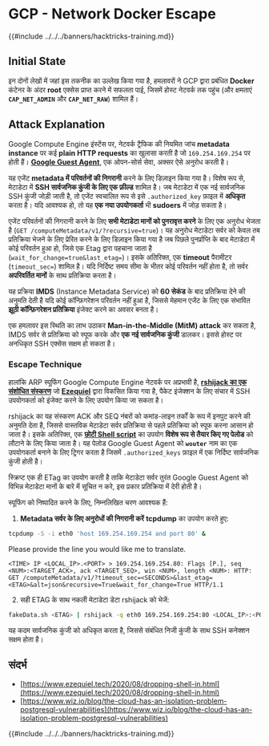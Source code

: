 # GCP - Network Docker Escape

{{#include ../../../banners/hacktricks-training.md}}

## Initial State

इन दोनों लेखों में जहां इस तकनीक का उल्लेख किया गया है, हमलावरों ने GCP द्वारा प्रबंधित **Docker** कंटेनर के अंदर **root** एक्सेस प्राप्त करने में सफलता पाई, जिसमें होस्ट नेटवर्क तक पहुंच (और क्षमताएं **`CAP_NET_ADMIN`** और **`CAP_NET_RAW`**) शामिल हैं।

## Attack Explanation

Google Compute Engine इंस्टेंस पर, नेटवर्क ट्रैफिक की नियमित जांच **metadata instance** पर कई **plain HTTP requests** का खुलासा करती है जो `169.254.169.254` पर होती हैं। [**Google Guest Agent**](https://github.com/GoogleCloudPlatform/guest-agent), एक ओपन-सोर्स सेवा, अक्सर ऐसे अनुरोध करती है।

यह एजेंट **metadata में परिवर्तनों की निगरानी** करने के लिए डिज़ाइन किया गया है। विशेष रूप से, मेटाडेटा में **SSH सार्वजनिक कुंजी के लिए एक फ़ील्ड** शामिल है। जब मेटाडेटा में एक नई सार्वजनिक SSH कुंजी जोड़ी जाती है, तो एजेंट स्वचालित रूप से इसे `.authorized_key` फ़ाइल में **अधिकृत** करता है। यदि आवश्यक हो, तो यह **एक नया उपयोगकर्ता** भी **sudoers** में जोड़ सकता है।

एजेंट परिवर्तनों की निगरानी करने के लिए **सभी मेटाडेटा मानों को पुनरावृत्त करने** के लिए एक अनुरोध भेजता है (`GET /computeMetadata/v1/?recursive=true`)। यह अनुरोध मेटाडेटा सर्वर को केवल तब प्रतिक्रिया भेजने के लिए प्रेरित करने के लिए डिज़ाइन किया गया है जब पिछले पुनर्प्राप्ति के बाद मेटाडेटा में कोई परिवर्तन हुआ हो, जिसे एक Etag द्वारा पहचाना जाता है (`wait_for_change=true&last_etag=`)। इसके अतिरिक्त, एक **timeout** पैरामीटर (`timeout_sec=`) शामिल है। यदि निर्दिष्ट समय सीमा के भीतर कोई परिवर्तन नहीं होता है, तो सर्वर **अपरिवर्तित मानों** के साथ प्रतिक्रिया करता है।

यह प्रक्रिया **IMDS** (Instance Metadata Service) को **60 सेकंड** के बाद प्रतिक्रिया देने की अनुमति देती है यदि कोई कॉन्फ़िगरेशन परिवर्तन नहीं हुआ है, जिससे मेहमान एजेंट के लिए एक संभावित **झूठी कॉन्फ़िगरेशन प्रतिक्रिया** इंजेक्ट करने का अवसर बनता है।

एक हमलावर इस स्थिति का लाभ उठाकर **Man-in-the-Middle (MitM) attack** कर सकता है, IMDS सर्वर से प्रतिक्रिया को स्पूफ करके और **एक नई सार्वजनिक कुंजी** डालकर। इससे होस्ट पर अनधिकृत SSH एक्सेस सक्षम हो सकता है।

### Escape Technique

हालांकि ARP स्पूफिंग Google Compute Engine नेटवर्क पर अप्रभावी है, [**rshijack का एक संशोधित संस्करण**](https://github.com/ezequielpereira/rshijack) जो [**Ezequiel**](https://www.ezequiel.tech/2020/08/dropping-shell-in.html) द्वारा विकसित किया गया है, पैकेट इंजेक्शन के लिए संचार में SSH उपयोगकर्ता को इंजेक्ट करने के लिए उपयोग किया जा सकता है।

rshijack का यह संस्करण ACK और SEQ नंबरों को कमांड-लाइन तर्कों के रूप में इनपुट करने की अनुमति देता है, जिससे वास्तविक मेटाडेटा सर्वर प्रतिक्रिया से पहले प्रतिक्रिया को स्पूफ करना आसान हो जाता है। इसके अतिरिक्त, एक [**छोटी Shell script**](https://gist.github.com/ezequielpereira/914c2aae463409e785071213b059f96c#file-fakedata-sh) का उपयोग **विशेष रूप से तैयार किए गए पेलोड** को लौटाने के लिए किया जाता है। यह पेलोड Google Guest Agent को **`wouter`** नाम का एक उपयोगकर्ता बनाने के लिए ट्रिगर करता है जिसमें `.authorized_keys` फ़ाइल में एक निर्दिष्ट सार्वजनिक कुंजी होती है।

स्क्रिप्ट एक ही ETag का उपयोग करती है ताकि मेटाडेटा सर्वर तुरंत Google Guest Agent को विभिन्न मेटाडेटा मानों के बारे में सूचित न करे, इस प्रकार प्रतिक्रिया में देरी होती है।

स्पूफिंग को निष्पादित करने के लिए, निम्नलिखित चरण आवश्यक हैं:

1. **Metadata सर्वर के लिए अनुरोधों की निगरानी करें** **tcpdump** का उपयोग करते हुए:
```bash
tcpdump -S -i eth0 'host 169.254.169.254 and port 80' &
```
Please provide the line you would like me to translate.
```
<TIME> IP <LOCAL_IP>.<PORT> > 169.254.169.254.80: Flags [P.], seq <NUM>:<TARGET_ACK>, ack <TARGET_SEQ>, win <NUM>, length <NUM>: HTTP: GET /computeMetadata/v1/?timeout_sec=<SECONDS>&last_etag=<ETAG>&alt=json&recursive=True&wait_for_change=True HTTP/1.1
```
2. सही ETAG के साथ नकली मेटाडेटा डेटा rshijack को भेजें:
```bash
fakeData.sh <ETAG> | rshijack -q eth0 169.254.169.254:80 <LOCAL_IP>:<PORT> <TARGET_SEQ> <TARGET_ACK>; ssh -i id_rsa -o StrictHostKeyChecking=no wouter@localhost
```
यह कदम सार्वजनिक कुंजी को अधिकृत करता है, जिससे संबंधित निजी कुंजी के साथ SSH कनेक्शन सक्षम होता है।

## संदर्भ

- [https://www.ezequiel.tech/2020/08/dropping-shell-in.html](https://www.ezequiel.tech/2020/08/dropping-shell-in.html)
- [https://www.wiz.io/blog/the-cloud-has-an-isolation-problem-postgresql-vulnerabilities](https://www.wiz.io/blog/the-cloud-has-an-isolation-problem-postgresql-vulnerabilities)

{{#include ../../../banners/hacktricks-training.md}}
